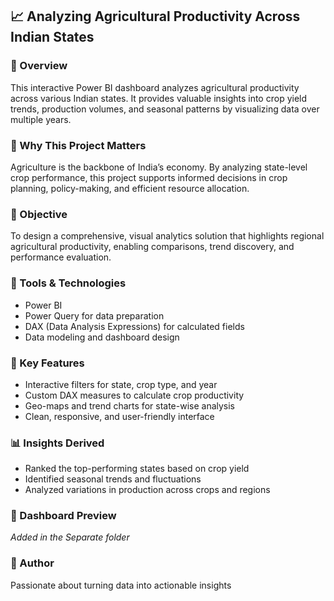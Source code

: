 ## 📈 Analyzing Agricultural Productivity Across Indian States

### 📌 Overview
This interactive Power BI dashboard analyzes agricultural productivity across various Indian states. It provides valuable insights into crop yield trends, production volumes, and seasonal patterns by visualizing data over multiple years.

### 🌟 Why This Project Matters
Agriculture is the backbone of India’s economy. By analyzing state-level crop performance, this project supports informed decisions in crop planning, policy-making, and efficient resource allocation.

### 🎯 Objective
To design a comprehensive, visual analytics solution that highlights regional agricultural productivity, enabling comparisons, trend discovery, and performance evaluation.

### 🧰 Tools & Technologies
- Power BI
- Power Query for data preparation
- DAX (Data Analysis Expressions) for calculated fields
- Data modeling and dashboard design

### 🚀 Key Features
- Interactive filters for state, crop type, and year
- Custom DAX measures to calculate crop productivity
- Geo-maps and trend charts for state-wise analysis
- Clean, responsive, and user-friendly interface

### 📊 Insights Derived
- Ranked the top-performing states based on crop yield
- Identified seasonal trends and fluctuations
- Analyzed variations in production across crops and regions

### 📎 Dashboard Preview
*Added in the Separate folder*

### 👤 Author
Passionate about turning data into actionable insights
